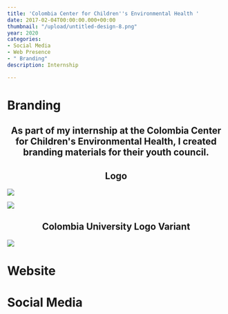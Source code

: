 ```yaml
---
title: 'Colombia Center for Children''s Environmental Health '
date: 2017-02-04T00:00:00.000+00:00
thumbnail: "/upload/untitled-design-8.png"
year: 2020
categories:
- Social Media
- Web Presence
- " Branding"
description: Internship

---
```

<left><h1>Branding</h1></left>

<center><h2>As part of my internship at the Colombia Center for Children's Environmental Health, I created branding materials for their youth council.</h2></center>

<center><h2>Logo</h2></center>

![](/upload/untitled-design-6.png)

![](/upload/imgonline-com-ua-tile-lpvqksj2drj5xbe.jpg)

<center><h2>Colombia University Logo Variant</h2></center>

![](/upload/20201007_204928_0000.png)

<left><h1>Website</h1></left>

<left><h1>Social Media</h1></left>